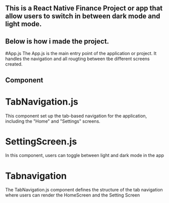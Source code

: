 ## This is a React Native Finance Project or app that allow users to switch in between dark mode and light mode.
## Below is how i made the project.
#App.js
The App.js is the main entry point of the application or project. It handles the navigation and all rougting between tbe different screens created.

## Component
# TabNavigation.js 
This component set up the tab-based navigation for the application, including the "Home" and "Settings" screens.

# SettingScreen.js 
In this component, users can toggle between light and dark mode in the app

# Tabnavigation
The TabNavigation.js component defines the structure of the tab navigation where users can render the HomeScreen and the Setting Screen 

